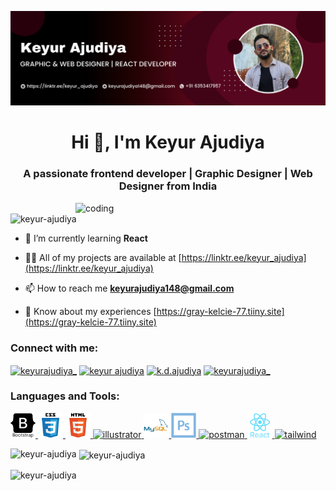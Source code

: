 ![logo](https://github.com/Keyur-Ajudiya/Keyur-Ajudiya/blob/main/Keyur%20Ajudiya%20profile%20banner-1.png)
<h1 align="center">Hi 👋, I'm Keyur Ajudiya</h1>
<h3 align="center">A passionate frontend developer | Graphic Designer | Web Designer from India</h3>

<img align="right" alt="coding" width="400" src="https://user-images.githubusercontent.com/55389276/140866485-8fb1c876-9a8f-4d6a-98dc-08c4981eaf70.gif">

<p align="left"> <img src="https://komarev.com/ghpvc/?username=keyur-ajudiya&label=Profile%20views&color=0e75b6&style=flat" alt="keyur-ajudiya" /> </p>

- 🌱 I’m currently learning **React**

- 👨‍💻 All of my projects are available at [https://linktr.ee/keyur_ajudiya](https://linktr.ee/keyur_ajudiya)

- 📫 How to reach me **keyurajudiya148@gmail.com**

- 📄 Know about my experiences [https://gray-kelcie-77.tiiny.site](https://gray-kelcie-77.tiiny.site)

<h3 align="left">Connect with me:</h3>
<p align="left">
<a href="https://twitter.com/keyurajudiya_" target="blank"><img align="center" src="https://raw.githubusercontent.com/rahuldkjain/github-profile-readme-generator/master/src/images/icons/Social/twitter.svg" alt="keyurajudiya_" height="30" width="40" /></a>
<a href="https://linkedin.com/in/keyur ajudiya" target="blank"><img align="center" src="https://raw.githubusercontent.com/rahuldkjain/github-profile-readme-generator/master/src/images/icons/Social/linked-in-alt.svg" alt="keyur ajudiya" height="30" width="40" /></a>
<a href="https://fb.com/k.d.ajudiya" target="blank"><img align="center" src="https://raw.githubusercontent.com/rahuldkjain/github-profile-readme-generator/master/src/images/icons/Social/facebook.svg" alt="k.d.ajudiya" height="30" width="40" /></a>
<a href="https://instagram.com/keyurajudiya_" target="blank"><img align="center" src="https://raw.githubusercontent.com/rahuldkjain/github-profile-readme-generator/master/src/images/icons/Social/instagram.svg" alt="keyurajudiya_" height="30" width="40" /></a>
</p>

<h3 align="left">Languages and Tools:</h3>
<p align="left"> <a href="https://getbootstrap.com" target="_blank" rel="noreferrer"> <img src="https://raw.githubusercontent.com/devicons/devicon/master/icons/bootstrap/bootstrap-plain-wordmark.svg" alt="bootstrap" width="40" height="40"/> </a> <a href="https://www.w3schools.com/css/" target="_blank" rel="noreferrer"> <img src="https://raw.githubusercontent.com/devicons/devicon/master/icons/css3/css3-original-wordmark.svg" alt="css3" width="40" height="40"/> </a> <a href="https://www.w3.org/html/" target="_blank" rel="noreferrer"> <img src="https://raw.githubusercontent.com/devicons/devicon/master/icons/html5/html5-original-wordmark.svg" alt="html5" width="40" height="40"/> </a> <a href="https://www.adobe.com/in/products/illustrator.html" target="_blank" rel="noreferrer"> <img src="https://www.vectorlogo.zone/logos/adobe_illustrator/adobe_illustrator-icon.svg" alt="illustrator" width="40" height="40"/> </a> <a href="https://www.mysql.com/" target="_blank" rel="noreferrer"> <img src="https://raw.githubusercontent.com/devicons/devicon/master/icons/mysql/mysql-original-wordmark.svg" alt="mysql" width="40" height="40"/> </a> <a href="https://www.photoshop.com/en" target="_blank" rel="noreferrer"> <img src="https://raw.githubusercontent.com/devicons/devicon/master/icons/photoshop/photoshop-line.svg" alt="photoshop" width="40" height="40"/> </a> <a href="https://postman.com" target="_blank" rel="noreferrer"> <img src="https://www.vectorlogo.zone/logos/getpostman/getpostman-icon.svg" alt="postman" width="40" height="40"/> </a> <a href="https://reactjs.org/" target="_blank" rel="noreferrer"> <img src="https://raw.githubusercontent.com/devicons/devicon/master/icons/react/react-original-wordmark.svg" alt="react" width="40" height="40"/> </a> <a href="https://tailwindcss.com/" target="_blank" rel="noreferrer"> <img src="https://www.vectorlogo.zone/logos/tailwindcss/tailwindcss-icon.svg" alt="tailwind" width="40" height="40"/> </a> </p>

<p><img align="left" src="https://github-readme-stats.vercel.app/api/top-langs?username=keyur-ajudiya&show_icons=true&locale=en&layout=compact" alt="keyur-ajudiya" /></p>

<p>&nbsp;<img align="center" src="https://github-readme-stats.vercel.app/api?username=keyur-ajudiya&show_icons=true&locale=en" alt="keyur-ajudiya" /></p>

<p><img align="center" src="https://github-readme-streak-stats.herokuapp.com/?user=keyur-ajudiya&" alt="keyur-ajudiya" /></p>
